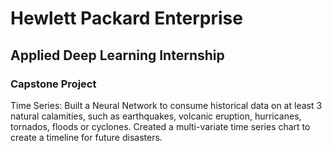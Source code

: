 # Hewlett Packard Enterprise 

## Applied Deep Learning Internship

### Capstone Project

Time Series: Built a Neural Network to consume historical data on at least 3 natural calamities, such as earthquakes, volcanic eruption, hurricanes, tornados, floods or cyclones. Created a multi-variate time series chart to create a timeline for future disasters.

